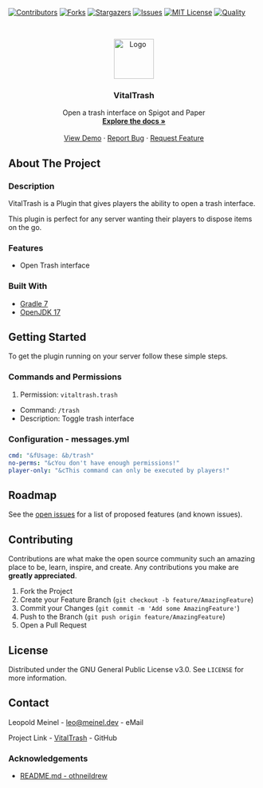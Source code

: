 <!-- PROJECT SHIELDS -->

[![Contributors][contributors-shield]][contributors-url]
[![Forks][forks-shield]][forks-url]
[![Stargazers][stars-shield]][stars-url]
[![Issues][issues-shield]][issues-url]
[![MIT License][license-shield]][license-url]
[![Quality][quality-shield]][quality-url]

<!-- PROJECT LOGO -->
<!--suppress ALL -->
<br />
<p align="center">
  <a href="https://github.com/LeoMeinel/vitaltrash">
    <img src="images/logo.png" alt="Logo" width="80" height="80">
  </a>

<h3 align="center">VitalTrash</h3>

  <p align="center">
    Open a trash interface on Spigot and Paper
    <br />
    <a href="https://github.com/LeoMeinel/vitaltrash"><strong>Explore the docs »</strong></a>
    <br />
    <br />
    <a href="https://github.com/LeoMeinel/vitaltrash">View Demo</a>
    ·
    <a href="https://github.com/LeoMeinel/vitaltrash/issues">Report Bug</a>
    ·
    <a href="https://github.com/LeoMeinel/vitaltrash/issues">Request Feature</a>
  </p>

<!-- ABOUT THE PROJECT -->

## About The Project

### Description

VitalTrash is a Plugin that gives players the ability to open a trash interface.

This plugin is perfect for any server wanting their players to dispose items on the go.

### Features

- Open Trash interface

### Built With

- [Gradle 7](https://docs.gradle.org/7.5.1/release-notes.html)
- [OpenJDK 17](https://openjdk.java.net/projects/jdk/17/)

<!-- GETTING STARTED -->

## Getting Started

To get the plugin running on your server follow these simple steps.

### Commands and Permissions

1. Permission: `vitaltrash.trash`

- Command: `/trash`
- Description: Toggle trash interface

### Configuration - messages.yml

```yaml
cmd: "&fUsage: &b/trash"
no-perms: "&cYou don't have enough permissions!"
player-only: "&cThis command can only be executed by players!"
```

<!-- ROADMAP -->

## Roadmap

See the [open issues](https://github.com/LeoMeinel/vitaltrash/issues) for a list of proposed features (and known
issues).

<!-- CONTRIBUTING -->

## Contributing

Contributions are what make the open source community such an amazing place to be, learn, inspire, and create. Any
contributions you make are **greatly appreciated**.

1. Fork the Project
2. Create your Feature Branch (`git checkout -b feature/AmazingFeature`)
3. Commit your Changes (`git commit -m 'Add some AmazingFeature'`)
4. Push to the Branch (`git push origin feature/AmazingFeature`)
5. Open a Pull Request

<!-- LICENSE -->

## License

Distributed under the GNU General Public License v3.0. See `LICENSE` for more information.

<!-- CONTACT -->

## Contact

Leopold Meinel - [leo@meinel.dev](mailto:leo@meinel.dev) - eMail

Project Link - [VitalTrash](https://github.com/LeoMeinel/vitaltrash) - GitHub

<!-- ACKNOWLEDGEMENTS -->

### Acknowledgements

- [README.md - othneildrew](https://github.com/othneildrew/Best-README-Template)

<!-- MARKDOWN LINKS & IMAGES -->

[contributors-shield]: https://img.shields.io/github/contributors-anon/LeoMeinel/vitaltrash?style=for-the-badge
[contributors-url]: https://github.com/LeoMeinel/vitaltrash/graphs/contributors
[forks-shield]: https://img.shields.io/github/forks/LeoMeinel/vitaltrash?label=Forks&style=for-the-badge
[forks-url]: https://github.com/LeoMeinel/vitaltrash/network/members
[stars-shield]: https://img.shields.io/github/stars/LeoMeinel/vitaltrash?style=for-the-badge
[stars-url]: https://github.com/LeoMeinel/vitaltrash/stargazers
[issues-shield]: https://img.shields.io/github/issues/LeoMeinel/vitaltrash?style=for-the-badge
[issues-url]: https://github.com/LeoMeinel/vitaltrash/issues
[license-shield]: https://img.shields.io/github/license/LeoMeinel/vitaltrash?style=for-the-badge
[license-url]: https://github.com/LeoMeinel/vitaltrash/blob/main/LICENSE
[quality-shield]: https://img.shields.io/codefactor/grade/github/LeoMeinel/vitaltrash?style=for-the-badge
[quality-url]: https://www.codefactor.io/repository/github/LeoMeinel/vitaltrash

